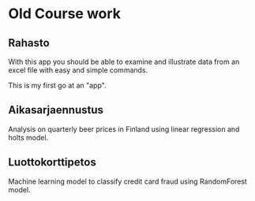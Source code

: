 # Old Course work 


## Rahasto
With this app you should be able to examine and illustrate data from an excel file with easy and simple commands.

This is my first go at an "app".

## Aikasarjaennustus
Analysis on quarterly beer prices in Finland using linear regression and holts model.

## Luottokorttipetos
Machine learning model to classify credit card fraud using RandomForest model.

